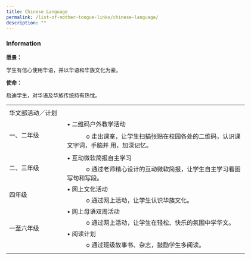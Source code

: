 ```yaml
---
title: Chinese Language
permalink: /list-of-mother-tongue-links/chinese-language/
description: ""
---
```

### **Information**
**愿景：**

学生有信心使用华语，并以华语和华族文化为豪。

**使命：**

启迪学生，对华语及华族传统持有热忱。


<table border="0" cellpadding="0" cellspacing="0" width="640" style="border-collapse:
 collapse;width:480pt"><colgroup><col width="145" style="mso-width-source:userset;mso-width-alt:5302;width:109pt"> <col width="495" style="mso-width-source:userset;mso-width-alt:18102;width:371pt"></colgroup><tbody><tr height="5" style="mso-height-source:userset;height:3.75pt"><td height="5" width="145" style="height:3.75pt;width:109pt"><a name="RANGE!F3:G15"></a></td><td width="495" style="width:371pt"></td></tr><tr height="21" style="height:15.75pt"><td colspan="2" height="21" class="xl65" width="640" style="height:15.75pt;
  width:480pt">华文部活动／计划</td></tr><tr height="21" style="height:15.75pt;outline: 0px;margin-right:0px;padding-bottom:
  0px;padding-top:0px"><td rowspan="2" height="82" class="xl66" width="145" style="height:61.5pt;width:109pt;
  outline: 0px">一、二年级</td><td class="xl64" style="border-top:none;outline: 0px">• 二维码户外教学活动</td></tr><tr height="61" style="height:45.75pt"><td height="61" class="xl68" width="495" style="height:45.75pt;border-top:none;
  width:371pt">&nbsp; &nbsp; &nbsp; &nbsp; &nbsp; &nbsp; o 走出课室，让学生扫描张贴在校园各处的二维码，认识课文字词，手脑并 用，加深记忆。</td></tr><tr height="21" style="height:15.75pt;outline: 0px;margin-right:0px;padding-bottom:
  0px;padding-top:0px"><td rowspan="2" height="62" class="xl67" style="height:46.5pt;outline: 0px">二、三年级</td><td class="xl64" style="border-top:none;outline: 0px">• 互动微软简报自主学习</td></tr><tr height="41" style="height:30.75pt"><td height="41" class="xl68" width="495" style="height:30.75pt;border-top:none;
  width:371pt">&nbsp; &nbsp; &nbsp; &nbsp; &nbsp; &nbsp; o 通过老师精心设计的互动微软简报，让学生自主学习看图写句和写段。</td></tr><tr height="21" style="height:15.75pt;outline: 0px;margin-right:0px;padding-bottom:
  0px;padding-top:0px"><td rowspan="2" height="42" class="xl66" width="145" style="height:31.5pt;width:109pt;
  outline: 0px">四年级</td><td class="xl64" style="border-top:none;outline: 0px">• 网上文化活动</td></tr><tr height="21" style="height:15.75pt"><td height="21" class="xl64" style="height:15.75pt;border-top:none">&nbsp; &nbsp; &nbsp; &nbsp; &nbsp; &nbsp; o 通过网上活动，让学生认识华族文化。</td></tr><tr height="21" style="height:15.75pt;outline: 0px;margin-right:0px;padding-bottom:
  0px;padding-top:0px"><td rowspan="4" height="84" class="xl66" width="145" style="height:63.0pt;width:109pt;
  outline: 0px">一至六年级</td><td class="xl64" style="border-top:none;outline: 0px">• 网上母语双周活动</td></tr><tr height="21" style="height:15.75pt"><td height="21" class="xl68" width="495" style="height:15.75pt;border-top:none;
  width:371pt">&nbsp; &nbsp; &nbsp; &nbsp; &nbsp; &nbsp; o 通过网上活动，让学生在轻松、快乐的氛围中学华文。</td></tr><tr height="21" style="height:15.75pt"><td height="21" class="xl64" style="height:15.75pt;border-top:none">• 阅读计划</td></tr><tr height="21" style="height:15.75pt"><td height="21" class="xl64" style="height:15.75pt;border-top:none">&nbsp; &nbsp; &nbsp; &nbsp; &nbsp; &nbsp; o 通过班级故事书、杂志，鼓励学生多阅读。</td></tr><tr height="9" style="mso-height-source:userset;height:6.75pt"><td height="9" style="height:6.75pt"></td><td></td></tr></tbody></table>